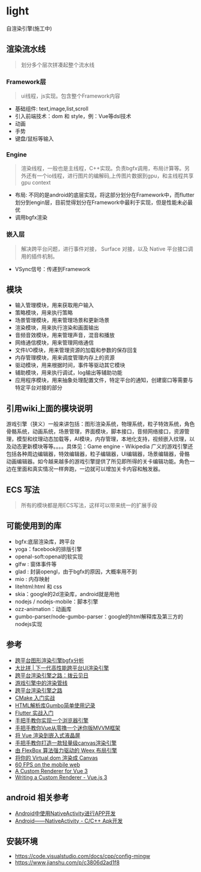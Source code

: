 # light

自渲染引擎(施工中)

## 渲染流水线

> 划分多个层次拼凑起整个流水线

### Framework层

> ui线程，js实现。包含整个Framework内容

+ 基础组件: text,image,list,scroll
+ 引入前端技术：dom 和 style，例：Vue等dsl技术
+ 动画
+ 手势
+ 键盘/鼠标等输入

### Engine

> 渲染线程，一般也是主线程，C++实现。负责bgfx调用，布局计算等。另外还有一个io线程，进行图片的编解码,上传图片数据到gpu，和主线程共享gpu context

+ 布局: 不同的是android的底层实现，将这部分划分在Framework中，而flutter划分到engin层，目前觉得划分在Framework中最利于实现，但是性能未必最优
+ 调用bgfx渲染

### 嵌入层

> 解决跨平台问题，进行事件对接， Surface 对接，以及 Native 平台接口调用的插件机制。

+ VSync信号：传递到Framework

## 模块

+ 输入管理模块，用来获取用户输入
+ 策略模块，用来执行策略
+ 场景管理模块，用来管理场景和更新场景
+ 渲染模块，用来执行渲染和画面输出
+ 音频音效模块，用来管理声音，混音和播放
+ 网络通信模块，用来管理网络通信
+ 文件I/O模块，用来管理资源的加载和参数的保存回复
+ 内存管理模块，用来调度管理内存上的资源
+ 驱动模块，用来根据时间，事件等驱动其它模块
+ 辅助模块，用来执行调试，log输出等辅助功能
+ 应用程序模块，用来抽象处理配置文件，特定平台的通知，创建窗口等需要与特定平台对接的部分

## 引用wiki上面的模块说明

游戏引擎（狭义）一般来讲包括：图形渲染系统，物理系统，粒子特效系统，角色骨骼系统，动画系统，场景管理，界面模块，脚本接口，音频网络接口，资源管理，模型和纹理动态加载等，AI模块，内存管理，本地化支持，视频嵌入纹理，以及动态更新模块等等。。。。具体见：Game engine - Wikipedia
广义的游戏引擎还包括各种周边编辑器，特效编辑器，粒子编辑器，UI编辑器，场景编辑器，骨骼动画编辑器。如今越来越多的游戏引擎提供了所见即所得的关卡编辑功能。角色一边在里面和真实情况一样奔跑，一边就可以增加关卡内容和触发器。

## ECS 写法

> 所有的模块都是用ECS写法，这样可以带来统一的扩展手段

## 可能使用到的库

+ bgfx:底层渲染库，跨平台
+ yoga：facebook的排版引擎
+ openal-soft:openal的软实现
+ glfw : 窗体事件等
+ glad : 封装opengl，由于bgfx的原因，大概率用不到
+ mio : 内存映射
+ litehtml:html 和 css
+ skia：google的2d渲染库，android就是用他
+ nodejs / nodejs-mobile：脚本引擎
+ ozz-animation：动画库
+ gumbo-parser/node-gumbo-parser：google的html解释库及第三方的nodejs实现

## 参考

+ [跨平台图形渲染引擎bgfx分析](https://www.codenong.com/cs105888060/)
+ [大比拼 | 下一代高性能跨平台UI渲染引擎](https://zhuanlan.zhihu.com/p/75660948)
+ [跨平台渲染引擎之路：拨云见日](https://zhuanlan.zhihu.com/p/58817407)
+ [游戏引擎中的渲染管线](https://zhuanlan.zhihu.com/p/92165837)
+ [跨平台渲染引擎之路](https://www.zhihu.com/column/c_1088434703387643904)
+ [CMake 入门实战](https://www.hahack.com/codes/cmake)
+ [HTML解析库Gumbo简单使用记录](https://www.cnblogs.com/oloroso/p/9667642.html)
+ [Flutter 实战入门](http://laomengit.com/flutter/widgets/widgets_structure.html)
+ [手把手教你实现一个浏览器引擎](https://zhuanlan.zhihu.com/p/106494297)
+ [手把手教你Vue从零撸一个迷你版MVVM框架](https://blog.csdn.net/u012486840/article/details/104972736)
+ [将 Vue 渲染到嵌入式液晶屏](https://zhuanlan.zhihu.com/p/333179202)
+ [手把手教你打造一款轻量级canvas渲染引擎](https://segmentfault.com/a/1190000021297495?_ea=27021986)
+ [由 FlexBox 算法强力驱动的 Weex 布局引擎](https://www.jianshu.com/p/d085032d4788)
+ [将你的 Virtual dom 渲染成 Canvas](https://zhuanlan.zhihu.com/p/39886896)
+ [60 FPS on the mobile web](https://engineering.flipboard.com/2015/02/mobile-web)
+ [A Custom Renderer for Vue 3](https://vuejs-course.com/blog/a-custom-renderer-for-vue-3)
+ [Writing a Custom Renderer - Vue.js 3](https://lachlan-miller.me/articles/vue-3-pdf-customer-renderer)

## android 相关参考

+ [Android中使用NativeActivity进行APP开发](https://blog.csdn.net/qq_21071977/article/details/77878252)
+ [Android——NativeActivity - C/C++ Apk开发](https://www.cnblogs.com/chenxibobo/p/6867206.html)

## 安装环境

+ <https://code.visualstudio.com/docs/cpp/config-mingw>
+ <https://www.jianshu.com/p/c3806d2ad1f8>
